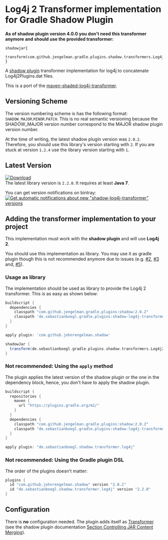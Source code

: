 # Log4j 2 Transformer implementation for Gradle Shadow Plugin
**As of shadow plugin version 4.0.0 you don't need this transformer anymore and should use the provided transformer:**
```
shadowjar{
  transform(com.github.jengelman.gradle.plugins.shadow.transformers.Log4j2PluginsCacheFileTransformer)
}
```

A [shadow plugin](https://github.com/johnrengelman/shadow) transformer implementation for log4j to concatenate Log4j2Plugins.dat files.

This is a port of the [maven-shaded-log4j-transformer](https://github.com/edwgiz/maven-shaded-log4j-transformer).

## Versioning Scheme
The version numbering scheme is has the following format: `SHADOW_MAJOR`.`MINOR`.`PATCH`. This is no real semantic versioning because the SHADOW_MAJOR version number correspond to the MAJOR shadow plugin version number.


At the time of writing, the latest shadow plugin version was `2.0.2`. Therefore, you should use this library's version starting with `2`.
If you are stuck at version `1.2.4` use the library version starting with `1`.

## Latest Version
[![Download](https://api.bintray.com/packages/theboegl/gradle-plugins/shadow-log4j-transformer/images/download.svg) ](https://bintray.com/theboegl/gradle-plugins/shadow-log4j-transformer/_latestVersion)<br>
The latest library version is `2.2.0`. It requires at least __Java 7__.

You can get version notifications on bintray:<br>[![Get automatic notifications about new "shadow-log4j-transformer" versions](https://www.bintray.com/docs/images/bintray_badge_color.png)](https://bintray.com/theboegl/gradle-plugins/shadow-log4j-transformer?source=watch)

## Adding the transformer implementation to your project

This implementation must work with the __shadow plugin__ and will use __Log4j 2__.

You should use this implementation as library. 
You may use it as gradle plugin though this is not recommended anymore due to issues (e.g. [#2](https://github.com/TheBoegl/shadow-log4j-transformer/issues/2), [#3](https://github.com/TheBoegl/shadow-log4j-transformer/issues/3) and, [#5](https://github.com/TheBoegl/shadow-log4j-transformer/issues/5)).

### Usage as library

The implementation should be used as library to provide the Log4j 2 transformer.
This is as easy as shown below:

```gradle
buildscript {
  dependencies {
    classpath "com.github.jengelman.gradle.plugins:shadow:2.0.2"
    classpath 'de.sebastianboegl.gradle.plugins:shadow-log4j-transformer:2.2.0'
  }
}

apply plugin: 'com.github.johnrengelman.shadow'

shadowJar {
  transform(de.sebastianboegl.gradle.plugins.shadow.transformers.Log4j2PluginsFileTransformer)
}
```

### Not recommended: Using the `apply` method
The plugin applies the latest version of the shadow plugin or the one in the dependency block, hence, you don't have to apply the shadow plugin.

```gradle
buildscript {
  repositories {
    maven {
      url "https://plugins.gradle.org/m2/"
    }
  }
  dependencies {
    classpath "com.github.jengelman.gradle.plugins:shadow:2.0.2"
    classpath "de.sebastianboegl.gradle.plugins:shadow-log4j-transformer:2.2.0"
  }
}

apply plugin: "de.sebastianboegl.shadow.transformer.log4j"
```

### Not recommended: Using the Gradle plugin DSL
The order of the plugins doesn't matter:

```gradle
plugins {
  id "com.github.johnrengelman.shadow" version "2.0.2"
  id "de.sebastianboegl.shadow.transformer.log4j" version "2.2.0"
}
```

## Configuration
There is __no__ configuration needed. 
The plugin adds itself as [Transformer](http://imperceptiblethoughts.com/shadow/api/com/github/jengelman/gradle/plugins/shadow/transformers/Transformer.html) (see the shadow plugin documentation [Section Controlling JAR Content Merging](http://imperceptiblethoughts.com/shadow/#controlling_jar_content_merging)).
